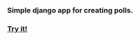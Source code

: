 <h3> Simple django app for creating polls.<h3> 
<a href="https://leraiv-pollapp.herokuapp.com/"> Try it! </a>
